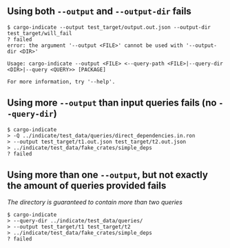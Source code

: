 ## Using both `--output` and `--output-dir` fails

```console
$ cargo-indicate --output test_target/output.out.json --output-dir test_target/will_fail
? failed
error: the argument '--output <FILE>' cannot be used with '--output-dir <DIR>'

Usage: cargo-indicate --output <FILE> <--query-path <FILE>|--query-dir <DIR>|--query <QUERY>> [PACKAGE]

For more information, try '--help'.

```

## Using more `--output` than input queries fails (no `--query-dir`)

```console
$ cargo-indicate
> -Q ../indicate/test_data/queries/direct_dependencies.in.ron
> --output test_target/t1.out.json test_target/t2.out.json
> ../indicate/test_data/fake_crates/simple_deps
? failed
```

## Using more than one `--output`, but not exactly the amount of queries provided fails

_The directory is guaranteed to contain more than two queries_

```console
$ cargo-indicate
> --query-dir ../indicate/test_data/queries/
> --output test_target/t1 test_target/t2
> ../indicate/test_data/fake_crates/simple_deps
? failed
```